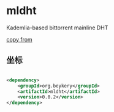 # mldht

Kademlia-based bittorrent mainline DHT

[copy from](https://github.com/the8472/mldht)

## 坐标

```xml

<dependency>
    <groupId>org.beykery</groupId>
    <artifactId>mldht</artifactId>
    <version>0.0.2</version>
</dependency>
```
